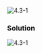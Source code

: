 ![4.3-1](https://github.com/cpp-rakesh/Algorithms/blob/master/Chapter_4_Divide_And_Conquer/4.2_Strassen_Algorithm_For_Matrix_Multiplication/Exercises/4.3-1/repo/4.3-1_problem.png)

### Solution
![4.3-1](https://github.com/cpp-rakesh/Algorithms/blob/master/Chapter_4_Divide_And_Conquer/4.2_Strassen_Algorithm_For_Matrix_Multiplication/Exercises/4.3-1/repo/4.3-1_solution.png)